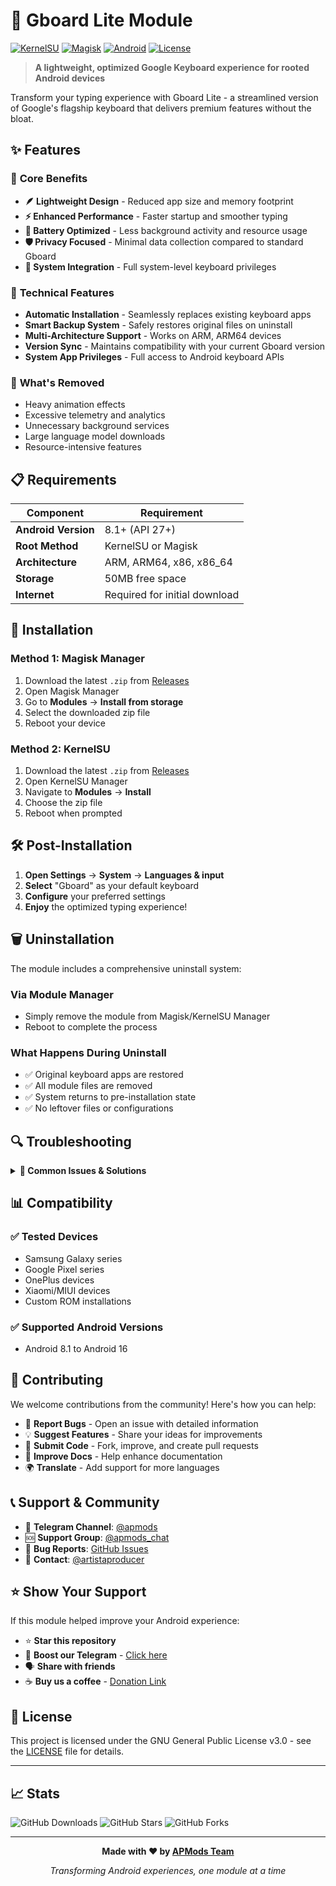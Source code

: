 # 🚀 Gboard Lite Module
[![KernelSU](https://img.shields.io/badge/KernelSU-supported-brightgreen?style=flat-square)](https://kernelsu.org)
[![Magisk](https://img.shields.io/badge/Magisk-supported-blue?style=flat-square)](https://github.com/topjohnwu/Magisk)
[![Android](https://img.shields.io/badge/Android-8.1%2B-green?style=flat-square)](https://android.com)
[![License](https://img.shields.io/badge/License-GPL--3.0-orange?style=flat-square)](LICENSE)

> **A lightweight, optimized Google Keyboard experience for rooted Android devices**

Transform your typing experience with Gboard Lite - a streamlined version of Google's flagship keyboard that delivers premium features without the bloat.

## ✨ Features

### 🎯 **Core Benefits**
- **🪶 Lightweight Design** - Reduced app size and memory footprint
- **⚡ Enhanced Performance** - Faster startup and smoother typing
- **🔋 Battery Optimized** - Less background activity and resource usage
- **🛡️ Privacy Focused** - Minimal data collection compared to standard Gboard
- **📱 System Integration** - Full system-level keyboard privileges

### 🔧 **Technical Features**
- **Automatic Installation** - Seamlessly replaces existing keyboard apps
- **Smart Backup System** - Safely restores original files on uninstall
- **Multi-Architecture Support** - Works on ARM, ARM64 devices
- **Version Sync** - Maintains compatibility with your current Gboard version
- **System App Privileges** - Full access to Android keyboard APIs

### 🚫 **What's Removed**
- Heavy animation effects
- Excessive telemetry and analytics
- Unnecessary background services
- Large language model downloads
- Resource-intensive features

## 📋 Requirements

| Component | Requirement |
|-----------|-------------|
| **Android Version** | 8.1+ (API 27+) |
| **Root Method** | KernelSU or Magisk |
| **Architecture** | ARM, ARM64, x86, x86_64 |
| **Storage** | 50MB free space |
| **Internet** | Required for initial download |

## 🔧 Installation

### **Method 1: Magisk Manager**
1. Download the latest `.zip` from [Releases](../../releases)
2. Open Magisk Manager
3. Go to **Modules** → **Install from storage**
4. Select the downloaded zip file
5. Reboot your device

### **Method 2: KernelSU**
1. Download the latest `.zip` from [Releases](../../releases)
2. Open KernelSU Manager
3. Navigate to **Modules** → **Install**
4. Choose the zip file
5. Reboot when prompted

## 🛠️ Post-Installation

1. **Open Settings** → **System** → **Languages & input**
2. **Select** "Gboard" as your default keyboard
3. **Configure** your preferred settings
4. **Enjoy** the optimized typing experience!

## 🗑️ Uninstallation

The module includes a comprehensive uninstall system:

### **Via Module Manager**
- Simply remove the module from Magisk/KernelSU Manager
- Reboot to complete the process

### **What Happens During Uninstall**
- ✅ Original keyboard apps are restored
- ✅ All module files are removed
- ✅ System returns to pre-installation state
- ✅ No leftover files or configurations

## 🔍 Troubleshooting

<details>
<summary><strong>🚨 Common Issues & Solutions</strong></summary>

### **Installation Failed**
- Ensure you have sufficient storage space
- Check your internet connection
- Verify root method compatibility

### **Keyboard Not Appearing**
- Go to Settings → System → Languages & input
- Enable Gboard and set as default
- Clear keyboard app cache if needed

### **Multiple Root Detected**
- The module doesn't support Magisk + KernelSU simultaneously
- Choose one root method and remove the other

### **Download Errors**
- Check internet connectivity
- Try using a different network (WiFi/Mobile data)
- Ensure GitHub access isn't blocked

### **Module Not Working**
- Check `/cache/magisk.log` or KernelSU logs
- Verify your Android version meets requirements
- Try reinstalling the module

</details>

## 📊 Compatibility

### ✅ **Tested Devices**
- Samsung Galaxy series
- Google Pixel series  
- OnePlus devices
- Xiaomi/MIUI devices
- Custom ROM installations

### ✅ **Supported Android Versions**
- Android 8.1 to Android 16


## 🤝 Contributing

We welcome contributions from the community! Here's how you can help:

- 🐛 **Report Bugs** - Open an issue with detailed information
- 💡 **Suggest Features** - Share your ideas for improvements  
- 🔧 **Submit Code** - Fork, improve, and create pull requests
- 📖 **Improve Docs** - Help enhance documentation
- 🌍 **Translate** - Add support for more languages

## 📞 Support & Community

- 💬 **Telegram Channel**: [@apmods](https://t.me/apmods)
- 🆘 **Support Group**: [@apmods_chat](https://t.me/apmodsgroup)
- 🐛 **Bug Reports**: [GitHub Issues](../../issues)
- 📧 **Contact**: [@artistaproducer](https://t.me/artistaproducer)

## ⭐ Show Your Support

If this module helped improve your Android experience:
- ⭐ **Star this repository**
- 🚀 **Boost our Telegram** - [Click here](https://t.me/apmods?boost)
- 🗣️ **Share with friends**
- ☕ **Buy us a coffee** - [Donation Link](#)

## 📄 License

This project is licensed under the GNU General Public License v3.0 - see the [LICENSE](LICENSE) file for details.

---

## 📈 Stats

![GitHub Downloads](https://img.shields.io/github/downloads/username/gboard-lite-module/total?style=flat-square)
![GitHub Stars](https://img.shields.io/github/stars/username/gboard-lite-module?style=flat-square)
![GitHub Forks](https://img.shields.io/github/forks/username/gboard-lite-module?style=flat-square)

---

<div align="center">

**Made with ❤️ by [APMods Team](https://t.me/apmods)**

*Transforming Android experiences, one module at a time*

</div>